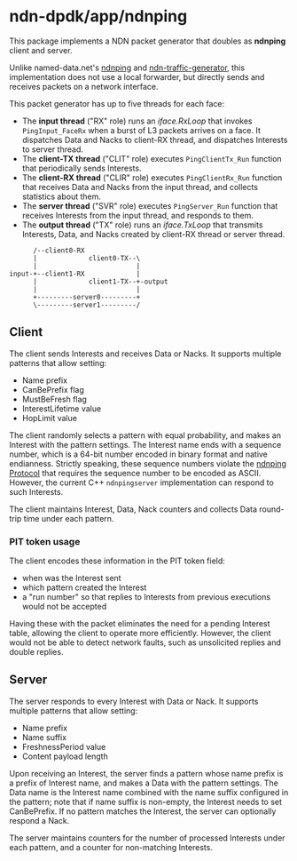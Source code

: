 # ndn-dpdk/app/ndnping

This package implements a NDN packet generator that doubles as **ndnping** client and server.

Unlike named-data.net's [ndnping](https://github.com/named-data/ndn-tools/tree/master/tools/ping) and [ndn-traffic-generator](https://github.com/named-data/ndn-traffic-generator), this implementation does not use a local forwarder, but directly sends and receives packets on a network interface.

This packet generator has up to five threads for each face:

*   The **input thread** ("RX" role) runs an *iface.RxLoop* that invokes `PingInput_FaceRx` when a burst of L3 packets arrives on a face.
    It dispatches Data and Nacks to client-RX thread, and dispatches Interests to server thread.
*   The **client-TX thread** ("CLIT" role) executes `PingClientTx_Run` function that periodically sends Interests.
*   The **client-RX thread** ("CLIR" role) executes `PingClientRx_Run` function that receives Data and Nacks from the input thread, and collects statistics about them.
*   The **server thread** ("SVR" role) executes `PingServer_Run` function that receives Interests from the input thread, and responds to them.
*   The **output thread** ("TX" role) runs an *iface.TxLoop* that transmits Interests, Data, and Nacks created by client-RX thread or server thread.

```
      /--client0-RX
      |             client0-TX--\
      |                         |
input-+--client1-RX             |
      |             client1-TX--+-output
      |                         |
      +---------server0---------+
      \---------server1---------/
```

## Client

The client sends Interests and receives Data or Nacks.
It supports multiple patterns that allow setting:

* Name prefix
* CanBePrefix flag
* MustBeFresh flag
* InterestLifetime value
* HopLimit value

The client randomly selects a pattern with equal probability, and makes an Interest with the pattern settings.
The Interest name ends with a sequence number, which is a 64-bit number encoded in binary format and native endianness.
Strictly speaking, these sequence numbers violate the [ndnping Protocol](https://github.com/named-data/ndn-tools/blob/1fda67dc75692ccf0283a410f70db55686e2ff48/tools/ping/README.md#ndnping-protocol) that requires the sequence number to be encoded as ASCII.
However, the current C++ `ndnpingserver` implementation can respond to such Interests.

The client maintains Interest, Data, Nack counters and collects Data round-trip time under each pattern.

### PIT token usage

The client encodes these information in the PIT token field:

* when was the Interest sent
* which pattern created the Interest
* a "run number" so that replies to Interests from previous executions would not be accepted

Having these with the packet eliminates the need for a pending Interest table, allowing the client to operate more efficiently.
However, the client would not be able to detect network faults, such as unsolicited replies and double replies.

## Server

The server responds to every Interest with Data or Nack.
It supports multiple patterns that allow setting:

* Name prefix
* Name suffix
* FreshnessPeriod value
* Content payload length

Upon receiving an Interest, the server finds a pattern whose name prefix is a prefix of Interest name, and makes a Data with the pattern settings.
The Data name is the Interest name combined with the name suffix configured in the pattern; note that if name suffix is non-empty, the Interest needs to set CanBePrefix.
If no pattern matches the Interest, the server can optionally respond a Nack.

The server maintains counters for the number of processed Interests under each pattern, and a counter for non-matching Interests.

